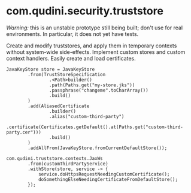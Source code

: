 # com.qudini.security.truststore

*Warning:* this is an unstable prototype still being built; don't use for real environments. In particular, it does
not yet have tests.

Create and modify truststores, and apply them in temporary contexts without system-wide side-effects. Implement custom
stores and custom context handlers. Easily create and load certificates.

```
JavaKeyStore store = JavaKeyStore
        .from(TrustStoreSpecification
                .<Path>builder()
                .path(Paths.get("my-store.jks"))
                .passphrase("changeme".toCharArray())
                .build()
        )
        .add(AliasedCertificate
                .builder()
                .alias("custom-third-party")
                .certificate(Certificates.getDefault().at(Paths.get("custom-third-party.cer")))
                .build()
        )
        .addAllFrom(JavaKeyStore.fromCurrentDefaultStore());

com.qudini.truststore.contexts.JaxWs
        .from(customThirdPartyService)
        .withStore(store, service -> {
            service.doHttpsRequestNeedingCustomCertificate();
            doSomethingElseNeedingCertificateFromDefaultStore();
        });
```